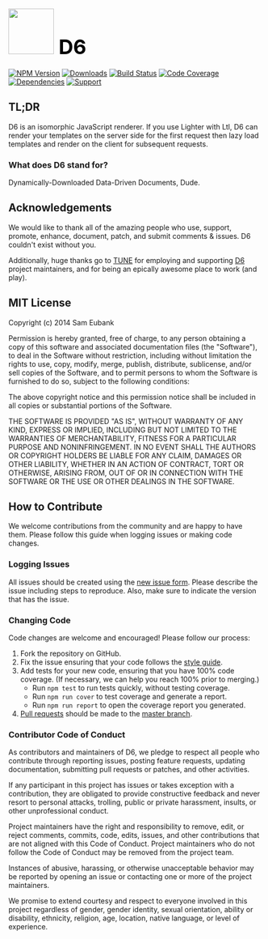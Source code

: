 # <a href="http://lighter.io/d6" style="font-size:40px;text-decoration:none;color:#000"><img src="https://cdn.rawgit.com/lighterio/lighter.io/master/public/d6.svg" style="width:90px;height:90px"> D6</a>
[![NPM Version](https://img.shields.io/npm/v/d6.svg)](https://npmjs.org/package/d6)
[![Downloads](https://img.shields.io/npm/dm/d6.svg)](https://npmjs.org/package/d6)
[![Build Status](https://img.shields.io/travis/lighterio/d6.svg)](https://travis-ci.org/lighterio/d6)
[![Code Coverage](https://img.shields.io/coveralls/lighterio/d6/master.svg)](https://coveralls.io/r/lighterio/d6)
[![Dependencies](https://img.shields.io/david/lighterio/d6.svg)](https://david-dm.org/lighterio/d6)
[![Support](https://img.shields.io/gratipay/Lighter.io.svg)](https://gratipay.com/Lighter.io/)


## TL;DR

D6 is an isomorphic JavaScript renderer. If you use Lighter with Ltl, D6 can
render your templates on the server side for the first request then lazy load
templates and render on the client for subsequent requests.

### What does D6 stand for?

Dynamically-Downloaded Data-Driven Documents, Dude.


## Acknowledgements

We would like to thank all of the amazing people who use, support,
promote, enhance, document, patch, and submit comments & issues.
D6 couldn't exist without you.

Additionally, huge thanks go to [TUNE](http://www.tune.com) for employing
and supporting [D6](http://lighter.io/d6) project maintainers,
and for being an epically awesome place to work (and play).


## MIT License

Copyright (c) 2014 Sam Eubank

Permission is hereby granted, free of charge, to any person obtaining a copy
of this software and associated documentation files (the "Software"), to deal
in the Software without restriction, including without limitation the rights
to use, copy, modify, merge, publish, distribute, sublicense, and/or sell
copies of the Software, and to permit persons to whom the Software is
furnished to do so, subject to the following conditions:

The above copyright notice and this permission notice shall be included in all
copies or substantial portions of the Software.

THE SOFTWARE IS PROVIDED "AS IS", WITHOUT WARRANTY OF ANY KIND, EXPRESS OR
IMPLIED, INCLUDING BUT NOT LIMITED TO THE WARRANTIES OF MERCHANTABILITY,
FITNESS FOR A PARTICULAR PURPOSE AND NONINFRINGEMENT. IN NO EVENT SHALL THE
AUTHORS OR COPYRIGHT HOLDERS BE LIABLE FOR ANY CLAIM, DAMAGES OR OTHER
LIABILITY, WHETHER IN AN ACTION OF CONTRACT, TORT OR OTHERWISE, ARISING FROM,
OUT OF OR IN CONNECTION WITH THE SOFTWARE OR THE USE OR OTHER DEALINGS IN THE
SOFTWARE.


## How to Contribute

We welcome contributions from the community and are happy to have them.
Please follow this guide when logging issues or making code changes.

### Logging Issues

All issues should be created using the
[new issue form](https://github.com/lighterio/d6/issues/new).
Please describe the issue including steps to reproduce. Also, make sure
to indicate the version that has the issue.

### Changing Code

Code changes are welcome and encouraged! Please follow our process:

1. Fork the repository on GitHub.
2. Fix the issue ensuring that your code follows the
   [style guide](http://lighter.io/style-guide).
3. Add tests for your new code, ensuring that you have 100% code coverage.
   (If necessary, we can help you reach 100% prior to merging.)
   * Run `npm test` to run tests quickly, without testing coverage.
   * Run `npm run cover` to test coverage and generate a report.
   * Run `npm run report` to open the coverage report you generated.
4. [Pull requests](http://help.github.com/send-pull-requests/) should be made
   to the [master branch](https://github.com/lighterio/d6/tree/master).

### Contributor Code of Conduct

As contributors and maintainers of D6, we pledge to respect all
people who contribute through reporting issues, posting feature requests,
updating documentation, submitting pull requests or patches, and other
activities.

If any participant in this project has issues or takes exception with a
contribution, they are obligated to provide constructive feedback and never
resort to personal attacks, trolling, public or private harassment, insults, or
other unprofessional conduct.

Project maintainers have the right and responsibility to remove, edit, or
reject comments, commits, code, edits, issues, and other contributions
that are not aligned with this Code of Conduct. Project maintainers who do
not follow the Code of Conduct may be removed from the project team.

Instances of abusive, harassing, or otherwise unacceptable behavior may be
reported by opening an issue or contacting one or more of the project
maintainers.

We promise to extend courtesy and respect to everyone involved in this project
regardless of gender, gender identity, sexual orientation, ability or
disability, ethnicity, religion, age, location, native language, or level of
experience.
